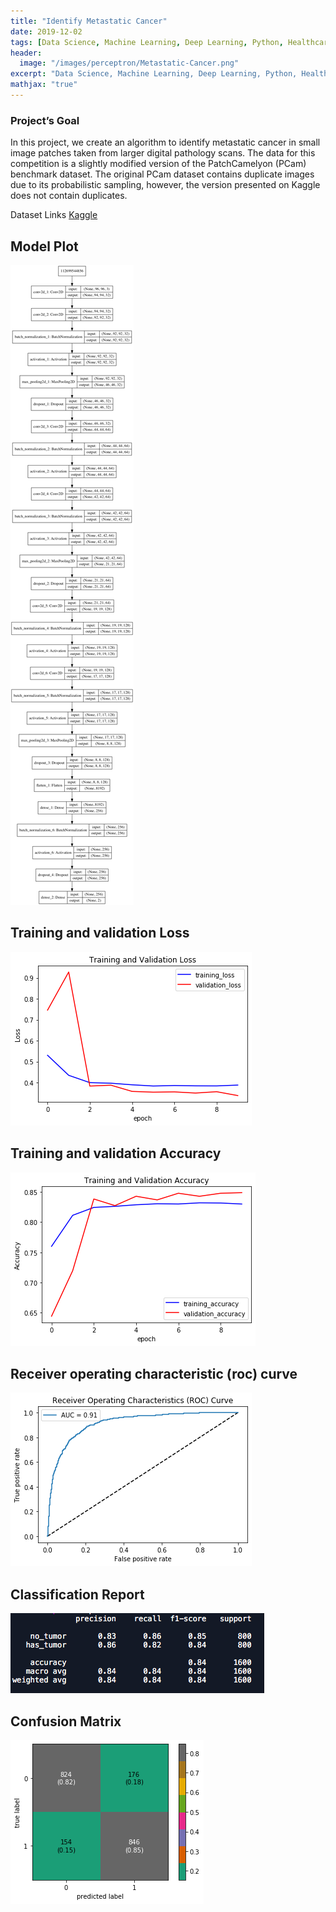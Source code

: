 ```yaml
---
title: "Identify Metastatic Cancer"
date: 2019-12-02
tags: [Data Science, Machine Learning, Deep Learning, Python, Healthcare]
header:
  image: "/images/perceptron/Metastatic-Cancer.png"
excerpt: "Data Science, Machine Learning, Deep Learning, Python, Healthcare"
mathjax: "true"
---
```


### Project’s Goal
In this project, we create an algorithm to identify metastatic cancer in small image patches taken from larger digital pathology scans. The data for this competition is a slightly modified version of the PatchCamelyon (PCam) benchmark dataset. The original PCam dataset contains duplicate images due to its probabilistic sampling, however, the version presented on Kaggle does not contain duplicates.

Dataset Links [Kaggle](https://www.kaggle.com/c/histopathologic-cancer-detection/data)


## Model Plot
![png](/images/MetastaticCancer/model_plot.png)

## Training and validation Loss
![png](/images/MetastaticCancer/training1.png)

## Training and validation Accuracy
![png](/images/MetastaticCancer/validation1.png)

## Receiver operating characteristic (roc) curve
![png](/images/MetastaticCancer/roc1.png)

## Classification Report
![png](/images/MetastaticCancer/ClassificationReport.png)

## Confusion Matrix
![png](/images/MetastaticCancer/cmatrix1.png)
